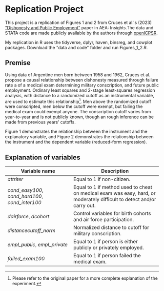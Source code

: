 # Replication Project
This project is a replication of Figures 1 and 2 from Cruces et al.'s (2023) ["Dishonesty and Public Employment"](https://www.aeaweb.org/articles?id=10.1257/aeri.20220550) paper in AEA: Insights.The data and STATA code are made publicly available by the authors through [openICPSR](https://www.openicpsr.org/openicpsr/project/185801/version/V1/view). 

My replication in R uses the tidyverse, dplyr, haven, binsreg, and cowplot packages. Download the "data and code" folder and run Figures_1_2.R. 

## Premise 
Using data of Argentine men born between 1958 and 1962, Cruces et al. propose a causal relationship between dishonesty measured through
failure rate a of a medical exam determining military conscription, and future public employment. Ordinary least squares and 2-stage least-squares regression analysis, with distance to a randomized cutoff as an instrumental variable, are used to estimate this relationship[^1]. Men above the randomized cutoff were conscripted, men below the cutoff were exempt, but failing the medical exam could exempt anyone. The conscription cutoff varies from year-to-year and is not publicly known, though an rough inference can be made from previous years' cutoffs. 

Figure 1 demonstrates the relationship between the instrument and the explanatory variable, and Figure 2 demonstrates the relationship between the instrument and the dependent variable (reduced-form regression). 
[^1]: Please refer to the original paper for a more complete explanation of the experiment. 

## Explanation of variables 
| Variable name      | Description |
| ----------- | ----------- |
| *attriter*      | Equal to 1 if non-citizen.       |
| *cond_easy100*, *cond_hard100*, *cond_inter100*   | Equal to 1 if method used to cheat on medical exam was easy, hard, or moderately difficult to detect and/or carry out.        |
| *dairforce*, *dcohort*   | Control variables for birth cohorts and air force participation.        |
| *distancecutoff_norm*   | Normalized distance to cutoff for military conscription.       | 
| *empl_public*, *empl_private*   | Equal to 1 if person is either publicly or privately employed.        |
| *failed_exam100*   | Equal to 1 if person failed the medical exam.       |

